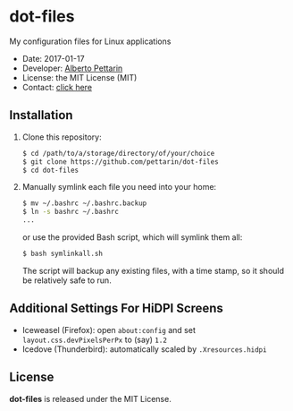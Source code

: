 # dot-files

My configuration files for Linux applications

* Date: 2017-01-17
* Developer: [Alberto Pettarin](http://www.albertopettarin.it/)
* License: the MIT License (MIT)
* Contact: [click here](http://www.albertopettarin.it/contact.html)


## Installation

1. Clone this repository:

    ```bash
    $ cd /path/to/a/storage/directory/of/your/choice
    $ git clone https://github.com/pettarin/dot-files
    $ cd dot-files
    ```

2. Manually symlink each file you need into your home:

    ```bash
    $ mv ~/.bashrc ~/.bashrc.backup
    $ ln -s bashrc ~/.bashrc
    ...
    ```

    or use the provided Bash script, which will symlink them all:

    ```bash
    $ bash symlinkall.sh
    ```

    The script will backup any existing files, with a time stamp,
    so it should be relatively safe to run.


## Additional Settings For HiDPI Screens

* Iceweasel (Firefox): open ``about:config`` and set ``layout.css.devPixelsPerPx`` to (say) ``1.2``
* Icedove (Thunderbird): automatically scaled by ``.Xresources.hidpi``


## License

**dot-files** is released under the MIT License.
